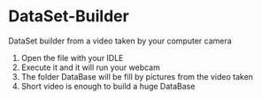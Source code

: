 # DataSet-Builder
DataSet builder from a video taken by your computer camera

1) Open the file with your IDLE
2) Execute it and it will run your webcam 
3) The folder DataBase will be fill by pictures from the video taken
4) Short video is enough to build a huge DataBase
